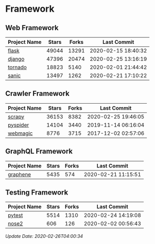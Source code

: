 # Framework

## Web Framework

| Project Name | Stars | Forks | Last Commit |
| ------------ | ----- | ----- | ----------- |
| [flask](https://github.com/pallets/flask) | 49044 | 13291 | 2020-02-15 18:40:32 |
| [django](https://github.com/django/django) | 47396 | 20474 | 2020-02-25 13:16:19 |
| [tornado](https://github.com/tornadoweb/tornado) | 18823 | 5140 | 2020-02-01 21:44:42 |
| [sanic](https://github.com/huge-success/sanic) | 13497 | 1262 | 2020-02-21 17:10:22 |

## Crawler Framework

| Project Name | Stars | Forks | Last Commit |
| ------------ | ----- | ----- | ----------- |
| [scrapy](https://github.com/scrapy/scrapy) | 36153 | 8382 | 2020-02-25 19:46:05 |
| [pyspider](https://github.com/binux/pyspider) | 14104 | 3440 | 2019-11-14 06:16:04 |
| [webmagic](https://github.com/code4craft/webmagic) | 8776 | 3715 | 2017-12-02 02:57:06 |

## GraphQL Framework

| Project Name | Stars | Forks | Last Commit |
| ------------ | ----- | ----- | ----------- |
| [graphene](https://github.com/graphql-python/graphene) | 5435 | 574 | 2020-02-21 11:15:51 |

## Testing Framework

| Project Name | Stars | Forks | Last Commit |
| ------------ | ----- | ----- | ----------- |
| [pytest](https://github.com/pytest-dev/pytest) | 5514 | 1310 | 2020-02-24 14:19:08 |
| [nose2](https://github.com/nose-devs/nose2) | 606 | 126 | 2020-02-02 00:56:43 |

*Update Date: 2020-02-26T04:00:34*